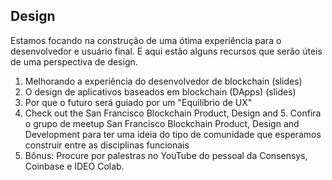 ## Design

Estamos focando na construção de uma ótima experiência para o desenvolvedor e usuário final. E aqui estão alguns recursos que serão úteis de uma perspectiva de design.

1. Melhorando a experiência do desenvolvedor de blockchain (slides)
2. O design de aplicativos baseados em blockchain (DApps) (slides)
3. Por que o futuro será guiado por um "Equilíbrio de UX"
4. Check out the San Francisco Blockchain Product, Design and 5. Confira o grupo de meetup San Francisco Blockchain Product, Design and Development para ter uma ideia do tipo de comunidade que esperamos construir entre as disciplinas funcionais
5. Bônus: Procure por palestras no YouTube do pessoal da Consensys, Coinbase e IDEO Colab.
